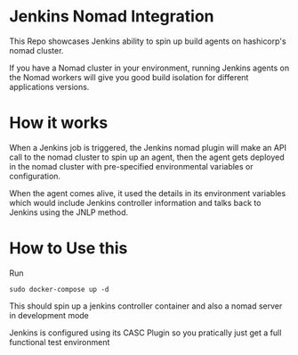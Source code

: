 # Jenkins Nomad Integration 
This Repo showcases Jenkins ability to spin up build agents on hashicorp's nomad cluster.

If you have a Nomad cluster in your environment, running Jenkins agents on the Nomad workers will give you good build isolation for different applications versions.

# How it works 
When a Jenkins job is triggered, the Jenkins nomad plugin will make an API call to the nomad cluster to spin up an agent, then the agent gets deployed in the nomad cluster with pre-specified environmental variables or configuration.

When the agent comes alive, it used the details in its environment variables which would include Jenkins controller information and talks back to Jenkins using the JNLP method.

# How to Use this 
Run 
```
sudo docker-compose up -d 
```
This should spin up a jenkins controller container and also a nomad server in development mode 

Jenkins is configured using its CASC Plugin so you pratically just get a full functional test environment 


